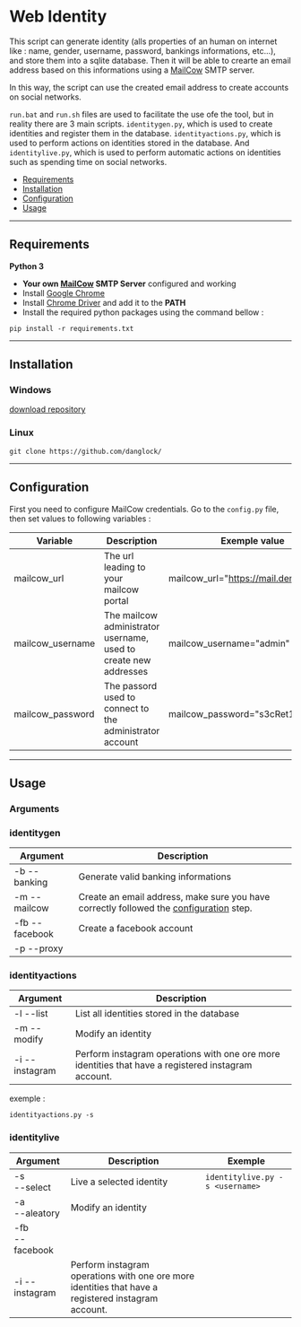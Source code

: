 # Web Identity

This script can generate identity (alls properties of an human on internet like : name, gender, username, password, bankings informations, etc...), and store them into a sqlite database. Then it will be able to crearte an email address based on this informations using a
[MailCow](https://mailcow.github.io/mailcow-dockerized-docs) SMTP server.

In this way, the script can use the created email address to create accounts on social networks.

``run.bat`` and ``run.sh`` files are used to facilitate the use ofe the tool, but in reality there are 3 main scripts. ``identitygen.py``, which is used to create identities and register them in the database. ``identityactions.py``, which is used to perform actions on identities stored in the database. And ``identitylive.py``, which is used to perform automatic actions on identities such as spending time on social networks.

- [Requirements](#requirements)
- [Installation]()
- [Configuration](#configuration)
- [Usage](#usage)

***
## Requirements

**Python 3**

- **Your own [MailCow](https://mailcow.github.io/mailcow-dockerized-docs/) SMTP Server** configured and working
- Install [Google Chrome](https://www.google.com/intl/en_us/chrome)
- Install [Chrome Driver](https://chromedriver.chromium.org/downloads) and add it to the **PATH**
- Install the required python packages using the command bellow :
```
pip install -r requirements.txt
```

***
## Installation

### Windows
[download repository](https://github.com/danglock/)


### Linux
```
git clone https://github.com/danglock/
```


***
## Configuration
First you need to configure MailCow credentials. Go to the ``config.py`` file, then set values to following variables :

| Variable         | Description                            | Exemple value
|------------------|----------------------------------------|--------------
| mailcow_url      | The url leading to your mailcow portal | mailcow_url="https://mail.demoniak.ch"
| mailcow_username | The mailcow administrator username, used to create new addresses | mailcow_username="admin"
| mailcow_password | The passord used to connect to the administrator account | mailcow_password="s3cRet123!"


***
## Usage
### Arguments


### identitygen
| Argument       | Description |
|----------------|-------------|
| -b --banking   | Generate valid banking informations  |
| -m --mailcow   | Create an email address, make sure you have correctly followed the [configuration](#configuration) step.
| -fb --facebook | Create a facebook account
| -p --proxy     |

### identityactions
| Argument       | Description |
|----------------|-------------|
| -l --list      | List all identities stored in the database |
| -m --modify    | Modify an identity
| -i --instagram | Perform instagram operations with one ore more identities that have a registered instagram account.

exemple : 
```
identityactions.py -s
```


### identitylive
| Argument       | Description | Exemple |
|----------------|-------------|---------|
| -s<br>--select    | Live a selected identity | ``identitylive.py -s <username>`` |
| -a<br>--aleatory  | Modify an identity       |
| -fb<br>--facebook||
| -i --instagram | Perform instagram operations with one ore more identities that have a registered instagram account.